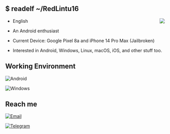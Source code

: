 ## $ readelf ~/RedLintu16
<img align="right" src="https://github-readme-stats.vercel.app/api?username=RedLintu16&include_all_commits=true&show_icons=true&hide_title=true&hide_border=true" />



- English

- An Android enthusiast

- Current Device: Google Pixel 8a and iPhone 14 Pro Max (Jailbroken)

- Interested in Android, Windows, Linux, macOS, iOS, and other stuff too. 

## Working Environment

![Android](https://img.shields.io/badge/-Android-3ddc84?style=flat-square&logo=android&logoColor=fff)

![Windows](https://img.shields.io/badge/Windows-00adef?style=flat-square&logo=windows&logoColor=ffffff)

## Reach me
[![Email](https://img.shields.io/badge/16redprez%40gmail.com-3873C4?style=flat-square&logo=gmail&logoColor=ffffff)](mailto:16redprez@gmail.com)

[![Telegram](https://img.shields.io/badge/%40Red_Prez16-3db6f1?style=flat-square&logo=Telegram&logoColor=2ca5e0)](https://t.me/RedLintu16)
